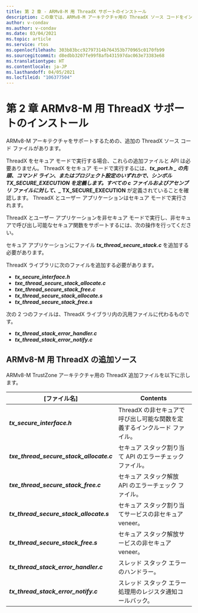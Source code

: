 ```yaml
---
title: 第 2 章 - ARMv8-M 用 ThreadX サポートのインストール
description: この章では、ARMv8-M アーキテクチャ用の ThreadX ソース コードをインストールして使用する方法について説明します。
author: v-condav
ms.author: v-condav
ms.date: 03/04/2021
ms.topic: article
ms.service: rtos
ms.openlocfilehash: 303b83bcc92797314b764353b770965c0170fb99
ms.sourcegitcommit: d8edbb3207fe99f8afb431597dac063e73383e68
ms.translationtype: HT
ms.contentlocale: ja-JP
ms.lasthandoff: 04/05/2021
ms.locfileid: "106377504"
---
```

#  <a name="chapter-2--installing-threadx-support-for-armv8-m"></a>第 2 章  ARMv8-M 用 ThreadX サポートのインストール

ARMv8-M アーキテクチャをサポートするための、追加の ThreadX ソース コード ファイルがあります。

ThreadX をセキュア モードで実行する場合、これらの追加ファイルと API は必要ありません。 ThreadX をセキュア モードで実行するには、**_tx_port.h_ *_ の先頭、コマンド ライン、またはプロジェクト設定のいずれかで、シンボル **TX_SECURE_EXECUTION** を定義します。すべての c ファイルおよびアセンブリ ファイルに対して、_* TX_SECURE_EXECUTION** が定義されていることを確認します。 ThreadX とユーザー アプリケーションはセキュア モードで実行されます。

ThreadX とユーザー アプリケーションを非セキュア モードで実行し、非セキュアで呼び出し可能なセキュア関数をサポートするには、次の操作を行ってください。

セキュア アプリケーションにファイル ***tx_thread_secure_stack.c*** を追加する必要があります。

ThreadX ライブラリに次のファイルを追加する必要があります。

- ***tx_secure_interface.h***
- ***txe_thread_secure_stack_allocate.c***
- ***txe_thread_secure_stack_free.c***
- ***tx_thread_secure_stack_allocate.s***
- ***tx_thread_secure_stack_free.s***

次の 2 つのファイルは、ThreadX ライブラリ内の汎用ファイルに代わるものです。

- ***tx_thread_stack_error_handler.c***
- ***tx_thread_stack_error_notify.c***

## <a name="additional-threadx-sources-for-armv8-m"></a>ARMv8-M 用 ThreadX の追加ソース

ARMv8-M TrustZone アーキテクチャ用の ThreadX 追加ファイルを以下に示します。

  | **[ファイル名]**                            | **Contents**                                                        |
  |------------------------------------------|---------------------------------------------------------------------|
  | ***tx_secure_interface.h***              | ThreadX の非セキュアで呼び出し可能な関数を定義するインクルード ファイル。 |
  | ***txe_thread_secure_stack_allocate.c*** |  セキュア スタック割り当て API のエラーチェック ファイル。 |
  | ***txe_thread_secure_stack_free.c***     |  セキュア スタック解放 API のエラーチェック ファイル。 |
  | ***tx_thread_secure_stack_allocate.s***  |  セキュア スタック割り当てサービスの非セキュア veneer。 |
  | ***tx_thread_secure_stack_free.s***      |  セキュア スタック解放サービスの非セキュア veneer。 |
  | ***tx_thread_stack_error_handler.c***    |  スレッド スタック エラーのハンドラー。 |
  | ***tx_thread_stack_error_notify.c***     |  スレッド スタック エラー処理用のレジスタ通知コールバック。 |

